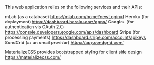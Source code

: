 This web application relies on the following services and their APIs:

mLab (as a database)
https://mlab.com/home?newLogin=1
Heroku (for deployment)
https://dashboard.heroku.com/apps/
Google+ (for authentication vis OAuth 2.0)
https://console.developers.google.com/apis/dashboard
Stripe (for processing payments)
https://dashboard.stripe.com/account/apikeys
SendGrid (as an email provider)
https://app.sendgrid.com/

MaterializeCSS provides bootstrapped styling for client side design
https://materializecss.com/
